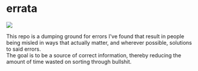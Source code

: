 # errata
<img src="http://imgs.xkcd.com/comics/duty_calls.png"><br>

This repo is a dumping ground for errors I've found that result in people being misled in ways that actually matter, and wherever possible, solutions to said errors. <br>The goal is to be a source of correct information, thereby reducing the amount of time wasted on sorting through bullshit.
